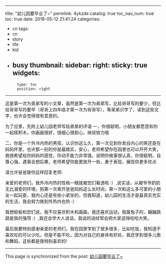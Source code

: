 
---
title: "幼儿园要毕业了~"
permlink: 4ykzde
catalog: true
toc_nav_num: true
toc: true
date: 2018-05-12 21:41:24
categories:
- cn
tags:
- cn
- story
- life
- kid
- busy
thumbnail: 
sidebar:
    right:
        sticky: true
widgets:
    -
        type: toc
        position: right
---


这是第一次为弟弟写的小文章，虽然是第一次为弟弟写，比给哥哥写的要少，但比给哥哥写的要早（哥哥上四年级才第一次为哥哥写），等弟弟识字了，读到这些文字，也许会觉得很有意思的。

为了应景，先附上幼儿园老师写给弟弟的评语
一，你很聪明，小朋友都愿意和你一起搭积木，你画画很好，很细心很耐心，继续努力哦

二，你是一个外冷内热的男孩，认识你这么久，第一次见到你发自内心的笑还是在妈妈怀里，也许那一刻的你是最踏实，安心，老师希望你在园里也可以开怀大笑，我很希望给你妈妈的感觉，你动手能力非常强，说明你做事很认真，你很聪明，自尊心强，遇事会想后果，老师希望你能更放开一些，勇于表现，展现你更多优点
 
请允许爸爸替你这样回复老师:

亲爱的老师们，我外冷内热的性格一眼就被您们看透啦 :）,说实话，从被爷爷奶奶无比溺爱的环境，到第一次离开爸爸妈妈这么长时间，第一次和这么多可爱的小朋友一起玩耍，我内心还是有些小紧张的，但我知道，幼儿园的生活才是最真实充实的生活，我会努力做到外热内也热 :）
 
我想偷偷和您们说，我不仅喜欢积木和画画，我还喜欢运动，我属兔子的，蹦蹦跳跳是我的强项 :）,我还会学大人说话，我说的话经常会把大家逗得哈哈大笑。
 
最后我要特别感谢亲爱的老师们，我在园里学到了很多很多，比如吃饭，我知道不喜欢吃的可以少吃，但是不能不吃，因为对自己的身体有好处，我还学到很多儿歌和舞蹈，这些都是我特别喜欢的!

- - -

This page is synchronized from the post: [幼儿园要毕业了~](https://steemit.com/@andrewma/4ykzde)
